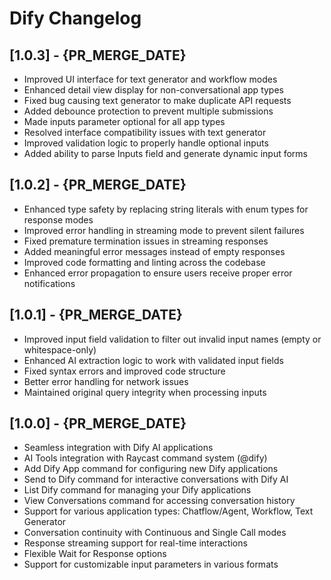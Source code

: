 # Dify Changelog

## [1.0.3] - {PR_MERGE_DATE}

- Improved UI interface for text generator and workflow modes
- Enhanced detail view display for non-conversational app types
- Fixed bug causing text generator to make duplicate API requests
- Added debounce protection to prevent multiple submissions
- Made inputs parameter optional for all app types
- Resolved interface compatibility issues with text generator
- Improved validation logic to properly handle optional inputs
- Added ability to parse Inputs field and generate dynamic input forms

## [1.0.2] - {PR_MERGE_DATE}

- Enhanced type safety by replacing string literals with enum types for response modes
- Improved error handling in streaming mode to prevent silent failures
- Fixed premature termination issues in streaming responses
- Added meaningful error messages instead of empty responses
- Improved code formatting and linting across the codebase
- Enhanced error propagation to ensure users receive proper error notifications

## [1.0.1] - {PR_MERGE_DATE}

- Improved input field validation to filter out invalid input names (empty or whitespace-only)
- Enhanced AI extraction logic to work with validated input fields
- Fixed syntax errors and improved code structure
- Better error handling for network issues
- Maintained original query integrity when processing inputs

## [1.0.0] - {PR_MERGE_DATE}

- Seamless integration with Dify AI applications
- AI Tools integration with Raycast command system (@dify)
- Add Dify App command for configuring new Dify applications 
- Send to Dify command for interactive conversations with Dify AI
- List Dify command for managing your Dify applications
- View Conversations command for accessing conversation history
- Support for various application types: Chatflow/Agent, Workflow, Text Generator
- Conversation continuity with Continuous and Single Call modes
- Response streaming support for real-time interactions
- Flexible Wait for Response options
- Support for customizable input parameters in various formats